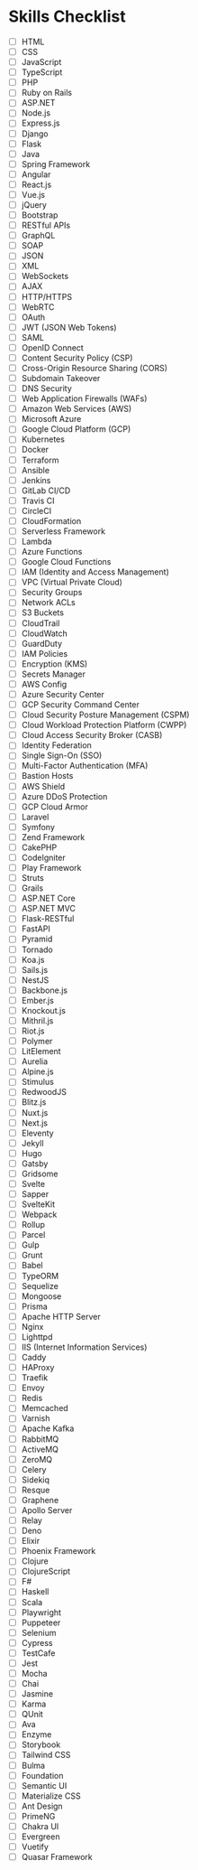 # Skills Checklist

- [ ] HTML
- [ ] CSS
- [ ] JavaScript
- [ ] TypeScript
- [ ] PHP
- [ ] Ruby on Rails
- [ ] ASP.NET
- [ ] Node.js
- [ ] Express.js
- [ ] Django
- [ ] Flask
- [ ] Java
- [ ] Spring Framework
- [ ] Angular
- [ ] React.js
- [ ] Vue.js
- [ ] jQuery
- [ ] Bootstrap
- [ ] RESTful APIs
- [ ] GraphQL
- [ ] SOAP
- [ ] JSON
- [ ] XML
- [ ] WebSockets
- [ ] AJAX
- [ ] HTTP/HTTPS
- [ ] WebRTC
- [ ] OAuth
- [ ] JWT (JSON Web Tokens)
- [ ] SAML
- [ ] OpenID Connect
- [ ] Content Security Policy (CSP)
- [ ] Cross-Origin Resource Sharing (CORS)
- [ ] Subdomain Takeover
- [ ] DNS Security
- [ ] Web Application Firewalls (WAFs)
- [ ] Amazon Web Services (AWS)
- [ ] Microsoft Azure
- [ ] Google Cloud Platform (GCP)
- [ ] Kubernetes
- [ ] Docker
- [ ] Terraform
- [ ] Ansible
- [ ] Jenkins
- [ ] GitLab CI/CD
- [ ] Travis CI
- [ ] CircleCI
- [ ] CloudFormation
- [ ] Serverless Framework
- [ ] Lambda
- [ ] Azure Functions
- [ ] Google Cloud Functions
- [ ] IAM (Identity and Access Management)
- [ ] VPC (Virtual Private Cloud)
- [ ] Security Groups
- [ ] Network ACLs
- [ ] S3 Buckets
- [ ] CloudTrail
- [ ] CloudWatch
- [ ] GuardDuty
- [ ] IAM Policies
- [ ] Encryption (KMS)
- [ ] Secrets Manager
- [ ] AWS Config
- [ ] Azure Security Center
- [ ] GCP Security Command Center
- [ ] Cloud Security Posture Management (CSPM)
- [ ] Cloud Workload Protection Platform (CWPP)
- [ ] Cloud Access Security Broker (CASB)
- [ ] Identity Federation
- [ ] Single Sign-On (SSO)
- [ ] Multi-Factor Authentication (MFA)
- [ ] Bastion Hosts
- [ ] AWS Shield
- [ ] Azure DDoS Protection
- [ ] GCP Cloud Armor
- [ ] Laravel
- [ ] Symfony
- [ ] Zend Framework
- [ ] CakePHP
- [ ] CodeIgniter
- [ ] Play Framework
- [ ] Struts
- [ ] Grails
- [ ] ASP.NET Core
- [ ] ASP.NET MVC
- [ ] Flask-RESTful
- [ ] FastAPI
- [ ] Pyramid
- [ ] Tornado
- [ ] Koa.js
- [ ] Sails.js
- [ ] NestJS
- [ ] Backbone.js
- [ ] Ember.js
- [ ] Knockout.js
- [ ] Mithril.js
- [ ] Riot.js
- [ ] Polymer
- [ ] LitElement
- [ ] Aurelia
- [ ] Alpine.js
- [ ] Stimulus
- [ ] RedwoodJS
- [ ] Blitz.js
- [ ] Nuxt.js
- [ ] Next.js
- [ ] Eleventy
- [ ] Jekyll
- [ ] Hugo
- [ ] Gatsby
- [ ] Gridsome
- [ ] Svelte
- [ ] Sapper
- [ ] SvelteKit
- [ ] Webpack
- [ ] Rollup
- [ ] Parcel
- [ ] Gulp
- [ ] Grunt
- [ ] Babel
- [ ] TypeORM
- [ ] Sequelize
- [ ] Mongoose
- [ ] Prisma
- [ ] Apache HTTP Server
- [ ] Nginx
- [ ] Lighttpd
- [ ] IIS (Internet Information Services)
- [ ] Caddy
- [ ] HAProxy
- [ ] Traefik
- [ ] Envoy
- [ ] Redis
- [ ] Memcached
- [ ] Varnish
- [ ] Apache Kafka
- [ ] RabbitMQ
- [ ] ActiveMQ
- [ ] ZeroMQ
- [ ] Celery
- [ ] Sidekiq
- [ ] Resque
- [ ] Graphene
- [ ] Apollo Server
- [ ] Relay
- [ ] Deno
- [ ] Elixir
- [ ] Phoenix Framework
- [ ] Clojure
- [ ] ClojureScript
- [ ] F#
- [ ] Haskell
- [ ] Scala
- [ ] Playwright
- [ ] Puppeteer
- [ ] Selenium
- [ ] Cypress
- [ ] TestCafe
- [ ] Jest
- [ ] Mocha
- [ ] Chai
- [ ] Jasmine
- [ ] Karma
- [ ] QUnit
- [ ] Ava
- [ ] Enzyme
- [ ] Storybook
- [ ] Tailwind CSS
- [ ] Bulma
- [ ] Foundation
- [ ] Semantic UI
- [ ] Materialize CSS
- [ ] Ant Design
- [ ] PrimeNG
- [ ] Chakra UI
- [ ] Evergreen
- [ ] Vuetify
- [ ] Quasar Framework